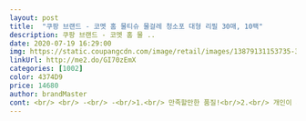 ```yaml
---
layout: post 
title:  "쿠팡 브랜드 - 코멧 홈 물티슈 물걸레 청소포 대형 리필 30매, 10팩" 
description: 쿠팡 브랜드 - 코멧 홈 물 ..
date: 2020-07-19 16:29:00 
img: https://static.coupangcdn.com/image/retail/images/13879131153735-3fd0e0d3-dd69-426f-bcd9-5820de6c9099.jpg 
linkUrl: http://me2.do/GI70zEmX 
categories: [1002] 
color: 4374D9 
price: 14680 
author: brandMaster 
cont: <br/> <br/> -<br/> -<br/>1.<br/> 만족할만한 품질!<br/>2.<br/> 개인이 사용하기에는 아주 많은 양!<br/>3.<br/> 저렴한 가격! 끝!<br/>✨ 고양이랑 강아지를 키워서 자주 바닥을 닦는데<br/>가격이 저렴함<br/>구매 포인트<br/>구연산과 베이킹소다가 들어가서 인지 청소하면 뽀송한 느낌이 들고요.<br/><br/>구입에 도움이 되셨나요??<br/>규격 29 × 20 센티미터 에요.<br/><br/>그 가격대 같음<br/>그리고 사용하고보니.<br/>.<br/> 역시 쿠팡 추천 브랜드.<br/>.<br/><br/>그리고 청소대에 물려서 바닥을 쓱싹쓱싹 밀어봅니다.<br/><br/>독할 것 같지 않음<br/>두께가 물걸래포라기보단 일반 물티슈 느낌<br/> 
---
```

 